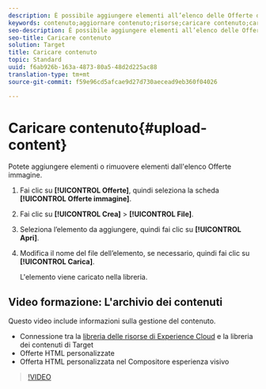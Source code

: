 ```yaml
---
description: È possibile aggiungere elementi all’elenco delle Offerte di immagine.
keywords: contenuto;aggiornare contenuto;risorse;caricare contenuto;caricare risorsa
seo-description: È possibile aggiungere elementi all’elenco delle Offerte di immagine.
seo-title: Caricare contenuto
solution: Target
title: Caricare contenuto
topic: Standard
uuid: f6ab926b-163a-4873-80a5-48d2d225ac88
translation-type: tm+mt
source-git-commit: f59e96cd5afcae9d27d730aecead9eb360f04026

---
```



# Caricare contenuto{#upload-content}

Potete aggiungere elementi o rimuovere elementi dall&#39;elenco Offerte immagine.

1. Fai clic su **[!UICONTROL Offerte]**, quindi seleziona la scheda **[!UICONTROL Offerte immagine]**.
1. Fai clic su **[!UICONTROL Crea]** &gt; **[!UICONTROL File]**.
1. Seleziona l’elemento da aggiungere, quindi fai clic su **[!UICONTROL Apri]**.
1. Modifica il nome del file dell’elemento, se necessario, quindi fai clic su **[!UICONTROL Carica]**.

   L&#39;elemento viene caricato nella libreria.

## Video formazione: L&#39;archivio dei contenuti

Questo video include informazioni sulla gestione del contenuto.

* Connessione tra la [libreria delle risorse di Experience Cloud](https://marketing.adobe.com/resources/help/en_US/mcloud/creative_cloud.html) e la libreria dei contenuti di Target
* Offerte HTML personalizzate
* Offerta HTML personalizzata nel Compositore esperienza visivo

>[!VIDEO](https://video.tv.adobe.com/v/17387)